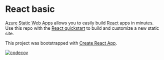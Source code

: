 # React basic

[Azure Static Web Apps](https://docs.microsoft.com/azure/static-web-apps/overview) allows you to easily build [React](https://reactjs.org/) apps in minutes. Use this repo with the [React quickstart](https://docs.microsoft.com/azure/static-web-apps/getting-started?tabs=react) to build and customize a new static site.

This project was bootstrapped with [Create React App](https://github.com/facebook/create-react-app).

[![codecov](https://codecov.io/gh/Koketsoluther/E-Spaza/graph/badge.svg?token=3SC0QO4DAL)](https://codecov.io/gh/Koketsoluther/E-Spaza)


